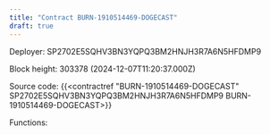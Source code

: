 ```yaml
---
title: "Contract BURN-1910514469-DOGECAST"
draft: true
---
```

Deployer: SP2702E5SQHV3BN3YQPQ3BM2HNJH3R7A6N5HFDMP9


 



Block height: 303378 (2024-12-07T11:20:37.000Z)

Source code: {{<contractref "BURN-1910514469-DOGECAST" SP2702E5SQHV3BN3YQPQ3BM2HNJH3R7A6N5HFDMP9 BURN-1910514469-DOGECAST>}}

Functions:


